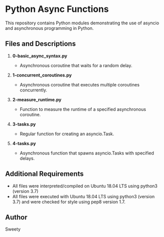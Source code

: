 # Python Async Functions

This repository contains Python modules demonstrating the use of asyncio and asynchronous programming in Python.

## Files and Descriptions

1. **0-basic_async_syntax.py**
   - Asynchronous coroutine that waits for a random delay.

2. **1-concurrent_coroutines.py**
   - Asynchronous coroutine that executes multiple coroutines concurrently.

3. **2-measure_runtime.py**
   - Function to measure the runtime of a specified asynchronous coroutine.

4. **3-tasks.py**
   - Regular function for creating an asyncio.Task.

5. **4-tasks.py**
   - Asynchronous function that spawns asyncio.Tasks with specified delays.


## Additional Requirements

- All files were interpreted/compiled on Ubuntu 18.04 LTS using python3 (version 3.7)
- All files were executed with Ubuntu 18.04 LTS using python3 (version 3.7) and were checked for style using pep8 version 1.7.


## Author
Sweety